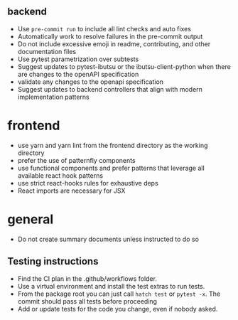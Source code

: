## backend
- Use `pre-commit run` to include all lint checks and auto fixes
- Automatically work to resolve failures in the pre-commit output
- Do not include excessive emoji in readme, contributing, and other documentation files
- Use pytest parametrization over subtests
- Suggest updates to pytest-ibutsu or the ibutsu-client-python when there are changes to the openAPI specification
- validate any changes to the openapi specification
- Suggest updates to backend controllers that align with modern implementation patterns

# frontend
- use yarn and yarn lint from the frontend directory as the working directory
- prefer the use of patternfly components
- use functional components and prefer patterns that leverage all available react hook patterns
- use strict react-hooks rules for exhaustive deps
- React imports are necessary for JSX


# general
- Do not create summary documents unless instructed to do so

## Testing instructions
- Find the CI plan in the .github/workflows folder.
- Use a virtual environment and install the test extras to run tests.
- From the package root you can just call `hatch test` or `pytest -x`. The commit should pass all tests before proceeding
- Add or update tests for the code you change, even if nobody asked.
